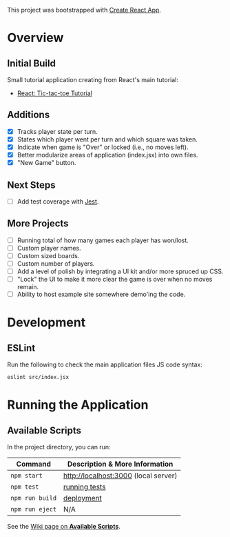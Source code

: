 This project was bootstrapped with [Create React App](https://github.com/facebook/create-react-app).

# Overview

## Initial Build

Small tutorial application creating from React's main tutorial:

- [React: Tic-tac-toe Tutorial](https://reactjs.org/tutorial/tutorial.html#what-are-we-building)

## Additions

- [x] Tracks player state per turn.
- [x] States which player went per turn and which square was taken.
- [x] Indicate when game is "Over" or locked (i.e., no moves left).
- [x] Better modularize areas of application (index.jsx) into own files.
- [x] "New Game" button.

## Next Steps

- [ ] Add test coverage with [Jest](https://jestjs.io/).

## More Projects

- [ ] Running total of how many games each player has won/lost.
- [ ] Custom player names.
- [ ] Custom sized boards.
- [ ] Custom number of players.
- [ ] Add a level of polish by integrating a UI kit and/or more spruced up CSS.
- [ ] "Lock" the UI to make it more clear the game is over when no moves remain.
- [ ] Ability to host example site somewhere demo'ing the code.

# Development

## ESLint

Run the following to check the main application files JS code syntax:

```bash
eslint src/index.jsx
```

# Running the Application

## Available Scripts

In the project directory, you can run:

|   Command   | Description & More Information |
|-------------|--------------------------------|
| `npm start` | [http://localhost:3000](http://localhost:3000) (local server)
| `npm test`  | [running tests](https://facebook.github.io/create-react-app/docs/running-tests) | |
| `npm run build` | [deployment](https://facebook.github.io/create-react-app/docs/deployment) |
| `npm run eject` | N/A |

See the [Wiki page on **Available Scripts**](https://github.com/timimsms/redux_tic_tac_toe/wiki/Available-Scripts).
